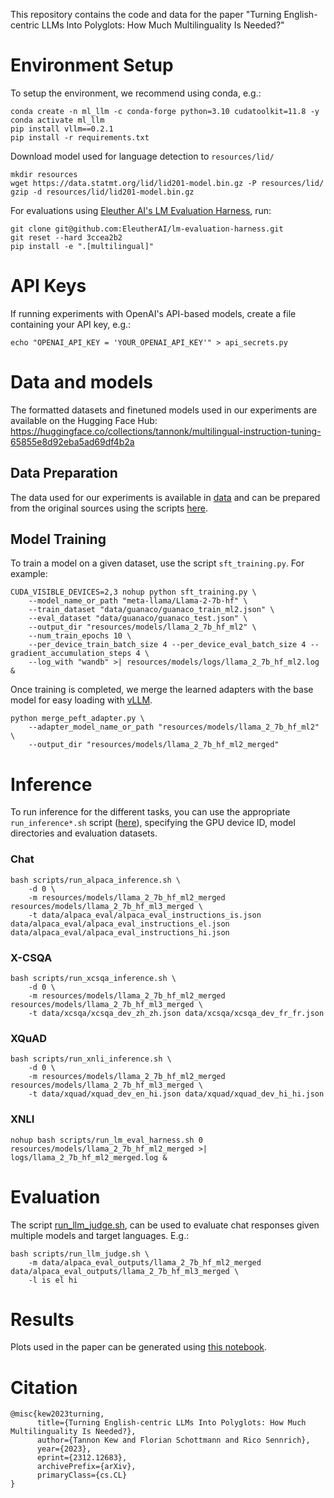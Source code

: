 This repository contains the code and data for the paper "Turning English-centric LLMs Into Polyglots: How Much Multilinguality Is Needed?"

# Environment Setup

To setup the environment, we recommend using conda, e.g.:

```
conda create -n ml_llm -c conda-forge python=3.10 cudatoolkit=11.8 -y
conda activate ml_llm
pip install vllm==0.2.1
pip install -r requirements.txt
```

Download model used for language detection to `resources/lid/`

```
mkdir resources
wget https://data.statmt.org/lid/lid201-model.bin.gz -P resources/lid/
gzip -d resources/lid/lid201-model.bin.gz 
```

For evaluations using [Eleuther AI's LM Evaluation Harness](<https://github.com/EleutherAI/lm-evaluation-harness>), run:

```
git clone git@github.com:EleutherAI/lm-evaluation-harness.git
git reset --hard 3ccea2b2
pip install -e ".[multilingual]"
```

# API Keys

If running experiments with OpenAI's API-based models, create a file containing your API key, e.g.:

```
echo "OPENAI_API_KEY = 'YOUR_OPENAI_API_KEY'" > api_secrets.py
```

# Data and models

The formatted datasets and finetuned models used in our experiments are available on the Hugging Face Hub: https://huggingface.co/collections/tannonk/multilingual-instruction-tuning-65855e8d92eba5ad69df4b2a

## Data Preparation

The data used for our experiments is available in [data](./data) and can be prepared from the original sources using the scripts [here](./data_prep).

## Model Training

To train a model on a given dataset, use the script `sft_training.py`. For example:

```
CUDA_VISIBLE_DEVICES=2,3 nohup python sft_training.py \
    --model_name_or_path "meta-llama/Llama-2-7b-hf" \
    --train_dataset "data/guanaco/guanaco_train_ml2.json" \
    --eval_dataset "data/guanaco/guanaco_test.json" \
    --output_dir "resources/models/llama_2_7b_hf_ml2" \
    --num_train_epochs 10 \
    --per_device_train_batch_size 4 --per_device_eval_batch_size 4 --gradient_accumulation_steps 4 \
    --log_with "wandb" >| resources/models/logs/llama_2_7b_hf_ml2.log &
```

Once training is completed, we merge the learned adapters with the base model for easy loading with [vLLM](https://github.com/vllm-project/vllm).

```
python merge_peft_adapter.py \
    --adapter_model_name_or_path "resources/models/llama_2_7b_hf_ml2" \
    --output_dir "resources/models/llama_2_7b_hf_ml2_merged"
```

# Inference

To run inference for the different tasks, you can use the appropriate `run_inference*.sh` script ([here](./scripts)), specifying the GPU device ID, model directories and evaluation datasets.

### Chat

```
bash scripts/run_alpaca_inference.sh \
    -d 0 \
    -m resources/models/llama_2_7b_hf_ml2_merged resources/models/llama_2_7b_hf_ml3_merged \
    -t data/alpaca_eval/alpaca_eval_instructions_is.json data/alpaca_eval/alpaca_eval_instructions_el.json data/alpaca_eval/alpaca_eval_instructions_hi.json
```

### X-CSQA

```
bash scripts/run_xcsqa_inference.sh \
    -d 0 \
    -m resources/models/llama_2_7b_hf_ml2_merged resources/models/llama_2_7b_hf_ml3_merged \
    -t data/xcsqa/xcsqa_dev_zh_zh.json data/xcsqa/xcsqa_dev_fr_fr.json
```

### XQuAD

```
bash scripts/run_xnli_inference.sh \
    -d 0 \
    -m resources/models/llama_2_7b_hf_ml2_merged resources/models/llama_2_7b_hf_ml3_merged \
    -t data/xquad/xquad_dev_en_hi.json data/xquad/xquad_dev_hi_hi.json
```

### XNLI

```
nohup bash scripts/run_lm_eval_harness.sh 0 resources/models/llama_2_7b_hf_ml2_merged >| logs/llama_2_7b_hf_ml2_merged.log &
```

# Evaluation

The script [run_llm_judge.sh](./scripts/run_llm_judge.sh), can be used to evaluate chat responses given multiple models and target languages.
E.g.:

```
bash scripts/run_llm_judge.sh \
    -m data/alpaca_eval_outputs/llama_2_7b_hf_ml2_merged data/alpaca_eval_outputs/llama_2_7b_hf_ml3_merged \
    -l is el hi
```

# Results

Plots used in the paper can be generated using [this notebook](./process_main_results.ipynb).

# Citation

```
@misc{kew2023turning,
      title={Turning English-centric LLMs Into Polyglots: How Much Multilinguality Is Needed?}, 
      author={Tannon Kew and Florian Schottmann and Rico Sennrich},
      year={2023},
      eprint={2312.12683},
      archivePrefix={arXiv},
      primaryClass={cs.CL}
}
```
